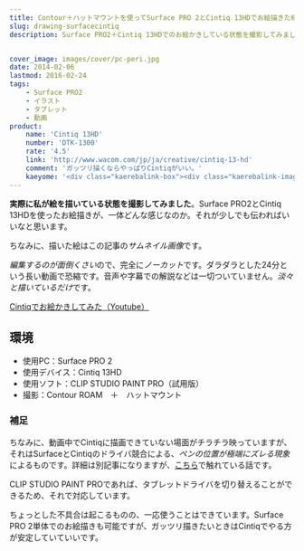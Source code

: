 ```yaml
---
title: Contour＋ハットマウントを使ってSurface PRO 2とCintiq 13HDでお絵描きた様子を撮影してみた
slug: drawing-surfacecintiq
description: Surface PRO2＋Cintiq 13HDでのお絵かきしている状態を撮影してみました。撮影はContour ROAMというカメラを使っています。ハットマウントを使った映像の参考としてもご覧いただけます。


cover_image: images/cover/pc-peri.jpg
date: 2014-02-06
lastmod: 2016-02-24
tags: 
    - Surface PRO2
    - イラスト
    - タブレット
    - 動画
product:
    name: 'Cintiq 13HD'
    number: 'DTK-1300'
    rate: '4.5'
    link: 'http://www.wacom.com/jp/ja/creative/cintiq-13-hd'
    comment: 'ガッツリ描くならやっぱりCintiqがいい。'
    kaeyome: '<div class="kaerebalink-box"><div class="kaerebalink-image"><a href="http://www.amazon.co.jp/exec/obidos/ASIN/B00BQ6YDAA/illusionspace-22/ref=nosim/" rel="nofollow" target="_blank"><img src="http://ecx.images-amazon.com/images/I/41IyYb--jAL._SL160_.jpg" style="border: none;" /></a></div><div class="kaerebalink-info"><div class="kaerebalink-name"><a href="http://www.amazon.co.jp/exec/obidos/ASIN/B00BQ6YDAA/illusionspace-22/ref=nosim/" rel="nofollow" target="_blank">Wacom 液晶ペンタブレット 13.3フルHD液晶 Cintiq 13HD DTK-1300/K0</a><div class="kaerebalink-powered-date">posted with <a href="http://kaereba.com" rel="nofollow" target="_blank">カエレバ</a></div></div><div class="kaerebalink-detail"> ワコム 2013-04-05    </div><div class="kaerebalink-link1"><div class="shoplinkamazon"><a href="http://www.amazon.co.jp/gp/search?keywords=DTK-1300%2FK0&__mk_ja_JP=%83J%83%5E%83J%83i&tag=illusionspace-22" rel="nofollow" target="_blank" title="アマゾン" >Amazonで購入</a></div><div class="shoplinkrakuten"><a href="http://hb.afl.rakuten.co.jp/hgc/0e95387f.f2aef20d.0e953880.25e412bd/?pc=http%3A%2F%2Fsearch.rakuten.co.jp%2Fsearch%2Fmall%2FDTK-1300%252FK0%2F-%2Ff.1-p.1-s.1-sf.0-st.A-v.2%3Fx%3D0%26scid%3Daf_ich_link_urltxt%26m%3Dhttp%3A%2F%2Fm.rakuten.co.jp%2F" rel="nofollow" target="_blank" title="楽天市場" >楽天市場で購入</a></div></div></div><div class="booklink-footer" style="clear: left"></div></div>'
---
```


<strong>実際に私が絵を描いている状態を撮影してみました</strong>。Surface PRO2とCintiq 13HDを使ったお絵描きが、一体どんな感じなのか。それが少しでも伝わればいいなと思います。

ちなみに、描いた絵はこの記事の<em>サムネイル画像</em>です。

<em>編集するのが面倒くさい</em>ので、完全に<em>ノーカット</em>です。ダラダラとした24分という長い動画で恐縮です。音声や字幕での解説などは一切ついていません。<em>淡々と描いているだけ</em>です。

<a href="https://www.youtube.com/watch?v=mCb06jukw3s" target="_blank">Cintiqでお絵かきしてみた（Youtube）</a>


## 環境


<ul>
<li>使用PC：Surface PRO 2</li>
<li>使用デバイス：Cintiq 13HD</li>
<li>使用ソフト：CLIP STUDIO PAINT PRO（試用版）</li>
<li>撮影：Contour ROAM　＋　ハットマウント</li>
</ul>

### 補足


ちなみに、動画中でCintiqに描画できていない場面がチラチラ映っていますが、それはSurfaceとCintiqのドライバ競合による、<em>ペンの位置が極端にズレる現象</em>によるものです。詳細は別記事になりますが、<a href="https://wantit.gcreate.jp/minidisplay-to-hdmi/" title="Cintiq 13HDをミニディスプレイポートに繋ぐ　〜Surface PRO 2でCintiqを使う編〜">こちら</a>で触れている話です。

CLIP STUDIO PAINT PROであれば、タブレットドライバを切り替えることができるため、それで対応しています。

ちょっとした不具合は起こるものの、一応使うことはできています。Surface PRO 2単体でのお絵描きも可能ですが、ガッツリ描きたいときはCintiqでやる方が安定していていいです。


  